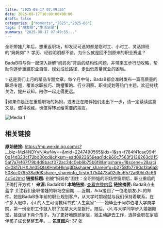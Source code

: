 ```yaml
---
title: "2025-08-17 07:49:55"
date: 2025-08-17T10:00:00+08:00
draft: false
categories: ["moments","2025","2025-08"]
tags: ["朋友圈","生活记录"]
summary: "2025-08-17 07:49:55..."
---
```


全职带娃几年后，想重返职场，却发现可选的都是临时工、小时工、灵活排班的“妈妈岗”？
学历、经验明明都不错，为什么就是回不到原来的职业赛道？

BadaB将与你一起深入拆解“妈妈岗”背后的结构性问题，并带来五步行动攻略，帮助你逐步重建职业自信、规划成长路径、走出低质量就业的困局。

✨这是我们上月的精品专题文章。每个月中旬，BadaB都会准时发布一篇高质量的职场专题，覆盖求职技巧、跳槽策略、行业洞察、职业规划等热门主题，欢迎持续关注，提升认知，陪你一起走得更远。

📌如果你是正在重启职场的妈妈，或者正在陪伴她们走出下一步，请一定读读这篇文章。值得收藏，也值得转发给需要的朋友。

![Media 1](/Moments/photos/2025-08-17/202508170749550.jpg)

## 相关链接

**原始链接:** https://mp.weixin.qq.com/s?__biz=MzI4NDYyNjAwNw==&mid=2247490565&idx=1&sn=f784f41cae994f0d14d323cf72bd30cd&chksm=ead0923659ead1dc960c7563f3136263d0155af7a7ef67f79b4d8bacf072ac34c0eb6b75b6f8&mpshare=1&scene=2&srcid=0817LHXJm05QtsKHmbHknq3D&sharer_shareinfo=b2758fb7790c13a6a8508cc079538a9d&sharer_shareinfo_first=ff754473a02d5c6572a605b3c664c5d2#rd
**链接标题:** 别被“妈妈岗”困住：全职带娃的职场空窗期后，职业重启的正确打开方式！
**来源:** BadaB101
**本地链接:** [查看完整内容](/link_content/2025/08/2025-08-17/link_content/)
**链接摘要:** BadaB点击蓝字 关注我们全职带娃的职场空窗期……近期，Ada接到了一位老朋友小L的邮件。她是BadaB多年前的职业规划客户，从大学时期起就与我们保持着联系。在许多人眼中，小L的人生可谓教科书式“人生赢家”——她毕业于阿尔伯塔大学商学院，第一份全职工作就入职了加拿大大型银行。随后，小L与大学同学步入婚姻殿堂，接连诞下两个孩子。为了更好地照顾家庭，她主动辞去工作，选择全职在家陪伴孩子成长整整五年。...
**包含图片:** 37 张

